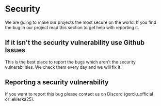 # Security

We are going to make our projects the most secure on the world. If you find the bug in our project read this section to get help with reporting it.

## If it isn't the security vulnerability use Github Issues

This is the best place to report the bugs which aren't the security vulnerabilities. We check them every day and we will fix it.

## Reporting a security vulnerability

If you want to report this bug please contact us on Discord (gorciu_official or .eklerka25).
